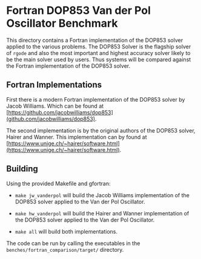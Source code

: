 # Fortran DOP853 Van der Pol Oscillator Benchmark

This directory contains a Fortran implementation of the DOP853 solver applied to the various problems. The DOP853 Solver is the flagship solver of `rgode` and also the most important and highest accuracy solver likely to be the main solver used by users. Thus systems will be compared against the Fortran implementation of the DOP853 solver.

## Fortran Implementations

First there is a modern Fortran implementation of the DOP853 solver by Jacob Williams. Which can be found at [https://github.com/jacobwilliams/dop853](github.com/jacobwilliams/dop853). 

The second implementation is by the original authors of the DOP853 solver, Hairer and Wanner. This implementation can by found at [https://www.unige.ch/~hairer/software.html](https://www.unige.ch/~hairer/software.html).

## Building

Using the provided Makefile and gfortran:

- `make jw_vanderpol` will build the Jacob Williams implementation of the DOP853 solver applied to the Van der Pol Oscillator.

- `make hw_vanderpol` will build the Hairer and Wanner implementation of the DOP853 solver applied to the Van der Pol Oscillator.

- `make all` will build both implementations.

The code can be run by calling the executables in the `benches/fortran_comparison/target/` directory.